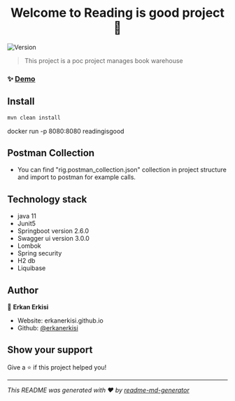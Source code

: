 <h1 align="center">Welcome to Reading is good project 👋</h1>
<p>
  <img alt="Version" src="https://img.shields.io/badge/version-1.0.0-blue.svg?cacheSeconds=2592000" />
</p>

> This project is a poc project manages book warehouse

### ✨ [Demo](http://localhost:8080)

## Install

```sh
mvn clean install
```

docker run -p 8080:8080 readingisgood

## Postman Collection

* You can find "rig.postman_collection.json" collection in project structure and import to postman for example calls.


## Technology stack

* java 11
* Junit5
* Springboot version 2.6.0
* Swagger ui version 3.0.0
* Lombok
* Spring security
* H2 db
* Liquibase

## Author

👤 **Erkan Erkisi**

* Website: erkanerkisi.github.io
* Github: [@erkanerkisi](https://github.com/erkanerkisi)

## Show your support

Give a ⭐️ if this project helped you!

***
_This README was generated with ❤️ by [readme-md-generator](https://github.com/kefranabg/readme-md-generator)_